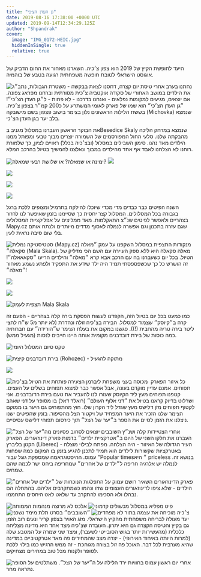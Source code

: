 ```yaml
---
title: "גן העדן הצ׳כי"
date: 2019-08-16 17:38:00 +0000 UTC
updated: 2019-09-14T12:34:29.125Z
author: "Shpandrak"
cover:
  image: "IMG_0172-HEIC.jpg"
  hiddenInSingle: true
  relative: true
---
```



היעד לחופשת הקיץ של 2019 הוא צפון צ׳כיה. השארנו מאחור את החום הדביק של אוגוסט הישראלי לטובת חופשה משפחתית רגועה בטבע של בוהמיה.

![](IMG_9993-HEIC.jpg "לצאת בבקשה - משטרת הגבולות, נתב״ג")
נחתנו בערב אחרי טיסת יום קצרה, דחסנו את הילדים במושב האחורי של סקודה אוקטביה צ׳כית מסורתית וברחנו מפראג צפונה. אם יוצאים, מגיעים למקומות נפלאים - ואנחנו בדרכנו - לא פחות - ל״גן העדן הצ׳כי״! ״גן העדן הצ׳כי״ הוא שמו של פארק לאומי המשתרע על כ200 קמ״ר בצפון צ׳כיה. בששת הלילות הראשונים נלון בצימר בישוב פצפון בשם מישובקה (Michovka) שנמצא בלב יער בגן העדן הצ׳כי.

את הבוקר הראשון העברנו במסלול מגניב בBesedice Skaly שנמצא במרחק הליכה מהבקתה שלנו. סלעי החול המפורסמים של השמורה יוצרים מבוך טבעי ומפותל ממנו הילדים מאד נהנו. סימון השבילים במסלול (ובצ׳כיה בכלל) ראויים לציון, כך שלמורת רוחנו לא הצלחנו לאבד אף אחד מהילדים במבוך ונאלצנו להמשיך בטיול בהרכב המלא.

![](cz-9.jpg "ימינה או שמאלה? או שלושת רבעי שמאלה?")
![](IMG_5701-HEIC.jpg)

![](cz-5.jpg)

![](cz-8.jpg)

![](cz-12.jpg)

השנה הפיטים כבר כבדים מדי מכדי שיוכלו להילקח בתרמיל ומצופים ללכת ברגל בגבורה בכל המסלולים. המסלול קצר יחסית כך שסיימנו בזמן שאיפשר לנו לחזור בצהריים ולאפשר לפיטים שנ״צ התאקלמות. מאד ממליצים על אפליקציית המסלולים Mapy.cz שגם עזרה בתכנון וגם אפשרה לנמלה לאסוף מדדים מיותרים ולנתח אותם בלי שום סיבה נראית לעין.

![](Screen+Shot+2019-09-14+at+15.21.16.png "סטטיסטיקה נמלית (Mapy.cz)")
מנקודות התצפית במסלול השקפנו על עמק ״מאלה סקאלה״ (Mala Skala). מאלה סקאלה היא ללא ספק העיירה עם השם הכי מדליק של הטיול. בכל יום כשעברנו בה עם הרכב אבא קרא ״מאלה״ והילדים הריעו ״סקאאאלה״! זה הושרש כל כך שכשפספסתי תמיד היה ילד שידע את התפקיד ולפתע נשמע מאחור ״מאלה״!

![](IMG_0139-HEIC.jpg)

![](IMG_0183-HEIC.jpg)

![](cz-7.jpg "תצפית לעמק Mala Skala")

כמו כמעט בכל יום בטיול הזה, הקפדנו לעשות הפסקת בירה קלה בצהריים - הפעם זה קרה ב״קיוסק״ שצמוד למסלול. הבירה בצ׳כיה זולה ונהדרת (לא יותר מ5 ש״ח לחצי ליטר בירה טריה מהחבית (!)). פגשנו במקום את בעלת הצימר ש״הורידה״ עם חברותיה כמה כוסות של בירת דובדבנים מקומית אותה היינו חייבים לנסות (מגעיל ממש).

![](IMG_0200-HEIC.jpg "טקס סיום המסלול היומי")

![](IMG_0210-HEIC.jpg "בירת דובדבנים קיצית (Rohozec) - מתוקה להגעיל")

![](IMG_0172-HEIC.jpg)

![](IMG_0177-HEIC.jpg "משפחת ליברמן הצעירה פותחת את הטיול בצ׳כיה")
כל איזור הפארק  מכוסה בעצי תפוחים. אמנם עדיין מוקדם בעונה, אבל אפשר כבר למצוא תפוחים בשלים על העצים. קטפנו תפוחים מעץ ליד הקיוסק שעזרו לנו להעביר את טעם בירת הדובדבנים. אני ושרלוט בדיוק קראנו בטיול את ״דני אלוף העולם״ (רואלד דאל) בו מסופר על דני שאהב לקטוף תפוחים מזן דלישס מעץ שגדל ליד הקרון שלו. חוץ מהתפוחים גם היער בו ממוקם הצימר שלנו הזכיר את היער המפחיד של ויקטור הצל מהסיפור. בזמן שהפיטים ישנו ניצלנו את הזמן לסיים את הספר ב״יער של הצל״ תוך כירסום תפוחי דלישס עסיסיים.

![](IMG_6164-HEIC.jpg "השובבים יוצאים לסחוב פסיונים מה״יער של הצל״")
אחרי הצטיידות קלה ושנ״ץ העברנו את חלקו השני של היום ב״אטרקציית ילדים״ בדמות פארק דינוזאורים. הפארק הקטן בליברץ (Liberec) - העיר הגדולה של האיזור - היה הצלחה. מפתח לבילוי מוצלח באטרקציות שקשורות לילדים הוא תמיד לתכנן להגיע בזמן בו המקום כמה שפחות עמוס. ההיסטוגראמה שמספקת גוגל עבור "Popular times״ היא priceless בנושא זה. לנמלה יש אלרגיה חריפה ל״ילדים של אחרים״ שמחריפה ביחס ישר לכמה שהם שמחים.

![](Screen+Shot+2019-09-10+at+7.54.37.png "התפלגות הנוכחות של ״ילדים של אחרים״")
פארק הדינוזאורים השאיר רושם עמוק על הילדים - שלא ציפו לדינוזאורים העצומים שזזו ונהמו כשמתקרבים אליהם. בהתחלה הם נבהלו ולא הסכימו להתקרב עד שלאט לאט היחסים התחממו.

![](IMG_0246-HEIC.jpg "אלכס לא מרוצה מנהמות הממותה")
![](IMG_5738-HEIC.jpg "פיט מפליא במסלול מכשולים קדמוני")
![](IMG_0256-HEIC.jpg "״השובבים״ בסרט תלת מימד נשכני")
![](IMG_0266-HEIC.jpg "לא מפחדים")
צ׳כיה מוכיחה את עצמה בתור יעד מעולה לבריחה משפחתית מהקיץ הישראלי. מזג האויר בצפון קריר ונעים רוב הזמן גם בקיץ והטיסה הקצרה גם היא יתרון. העובדה שצ׳כיה מצד אחד היא מדינה מצליחה כלכלית (מהעשירות יותר בגוש הסובייטי לשעבר), ומצד שני שמרה על המטבע שלה (למרות היותה באיחוד האירופי) - יצרה מצב שהמחירים פה מאד אטרקטיביים במדינה שהיא מערבית לכל דבר. האוכל פה זול בצורה מגוחכת - זה ממש הרגיש כמו בילוי ללכת לסופר ולקנות מכל טוב במחירים מצחיקים.

![](IMG_0764-HEIC.jpg "משתלטים על הסופר")
אחרי יום ראשון עמוס בחוויות ירד הלילה על ה״יער של הצל״. נתראה מחר.
